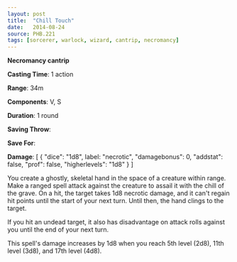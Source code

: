 ```yaml
---
layout: post
title:  "Chill Touch"
date:   2014-08-24
source: PHB.221
tags: [sorcerer, warlock, wizard, cantrip, necromancy]
---
```


**Necromancy cantrip**

**Casting Time**: 1 action

**Range**: 34m

**Components**: V, S

**Duration**: 1 round

**Saving Throw**:

**Save For**:

**Damage**: [ { "dice": "1d8", label: "necrotic", "damagebonus": 0, "addstat": false, "prof": false, "higherlevels": "1d8" } ]

You create a ghostly, skeletal hand in the space of a creature within range. Make a ranged spell attack against the creature to assail it with the chill of the grave. On a hit, the target takes 1d8 necrotic damage, and it can't regain hit points until the start of your next turn. Until then, the hand clings to the target.

If you hit an undead target, it also has disadvantage on attack rolls against you until the end of your next turn.

This spell's damage increases by 1d8 when you reach 5th level (2d8), 11th level (3d8), and 17th level (4d8).